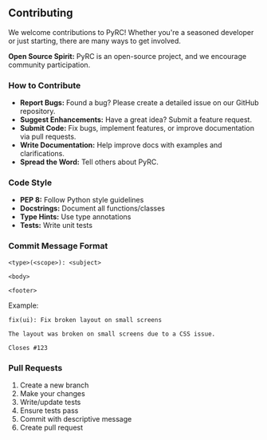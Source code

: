 ## Contributing

We welcome contributions to PyRC! Whether you're a seasoned developer or just starting, there are many ways to get involved.

**Open Source Spirit:** PyRC is an open-source project, and we encourage community participation.

### How to Contribute

- **Report Bugs:** Found a bug? Please create a detailed issue on our GitHub repository.
- **Suggest Enhancements:** Have a great idea? Submit a feature request.
- **Submit Code:** Fix bugs, implement features, or improve documentation via pull requests.
- **Write Documentation:** Help improve docs with examples and clarifications.
- **Spread the Word:** Tell others about PyRC.

### Code Style

- **PEP 8:** Follow Python style guidelines
- **Docstrings:** Document all functions/classes
- **Type Hints:** Use type annotations
- **Tests:** Write unit tests

### Commit Message Format

```
<type>(<scope>): <subject>

<body>

<footer>
```

Example:

```
fix(ui): Fix broken layout on small screens

The layout was broken on small screens due to a CSS issue.

Closes #123
```

### Pull Requests

1. Create a new branch
2. Make your changes
3. Write/update tests
4. Ensure tests pass
5. Commit with descriptive message
6. Create pull request
